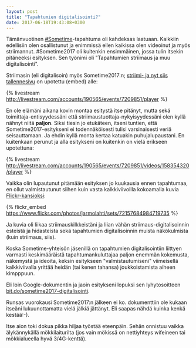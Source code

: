 ```yaml
---
layout: post
title: "Tapahtumien digitalisointi?"
date: 2017-06-18T19:43:08+0300
---
```


Tämänvuotinen [#Sometime](http://sometime.fi)-tapahtuma oli kahdeksas laatuaan. Kaikkiin edellisiin olen osallistunut ja enimmissä ellen kaikissa olen videoinut ja myös striimannut. #Sometime2017 oli kuitenkin ensimmäinen, jossa tulin itsekin pitäneeksi esityksen. Sen työnimi oli "Tapahtumien striimaus ja muu digitalisointi".<!--more-->

Striimasin (eli digitalisoin) myös Sometime2017:n; [striimi- ja nyt siis tallennesivu](https://livestream.com/Infocrea-fi/sometime2017) on upotettu (embed) alle:

{% livestream http://livestream.com/accounts/190565/events/7209851/player %}

En ole elämäni aikana kovin montaa esitystä itse pitänyt, mutta sekä toimittaja-entisyydessäni että striimaustuottaja-nykyisyydessäni olen kyllä nähnyt niitä **paljon**. Siksi tiesin jo etukäteen, itseni tuntien, että Sometime2017-esitykseni ei todennäköisesti tulisi varsinaisesti veriä seisauttamaan. Ja ehdin kyllä monta kertaa katuakin puhujalupaustani. En kuitenkaan perunut ja alla esitykseni on kuitenkin on vielä erikseen upotettuna: 

{% livestream http://livestream.com/accounts/190565/events/7209851/videos/158354320/player %}

Vaikka olin lupautunut pitämään esityksen jo kuukausia ennen tapahtumaa, en ollut valmistautunut siihen kuin vasta kalkkiviivoilla kokoamalla kuvia [Flickr-kansioksi](https://www.flickr.com/photos/jarmolahti/sets/72157684984719735/):

{% flickr_embed https://www.flickr.com/photos/jarmolahti/sets/72157684984719735 %}

Ja kuvia oli liikaa striimauskilkkeistäni ja liian vähän striimaus-digitalisoinnin esteistä ja hidasteista sekä tapahtumien digitalisoinnin muista näkökulmista (kuin striimaus, siis).

Koska Sometime-yhteisön jäsenillä on tapahtumien digitalisointiin liittyen varmasti keskimääräistä tapahtumankuluttajaa paljon enemmän kokemusta, näkemystä ja ideoita, keksin esitykseen "valmistautumiseni" viimeisellä kalkkiviivalla yrittää heidän (tai kenen tahansa) joukkoistamista aiheen kimpppuun.

Eli loin Google-dokumentin ja jaoin esitykseni lopuksi sen lyhytosoitteen [bit.do/sometime2017-digitalisointi](http://bit.do/sometime2017-digitalisointi).

Runsas vuorokausi Sometime2017:n jälkeen ei ko. dokumenttiin ole kukaan itseäni lukuunottamatta vielä jälkiä jättänyt. Eli saapas nähdä kuinka kenkä kestää:-).

Itse aion toki dokua pikka hiljaa työstää eteenpäin. Sehän onnistuu vaikka älykännykällä mökkilaiturilta (jos vain mökissä on nettiyhteys wifeineen tai mökkialueella hyvä 3/4G-kenttä).